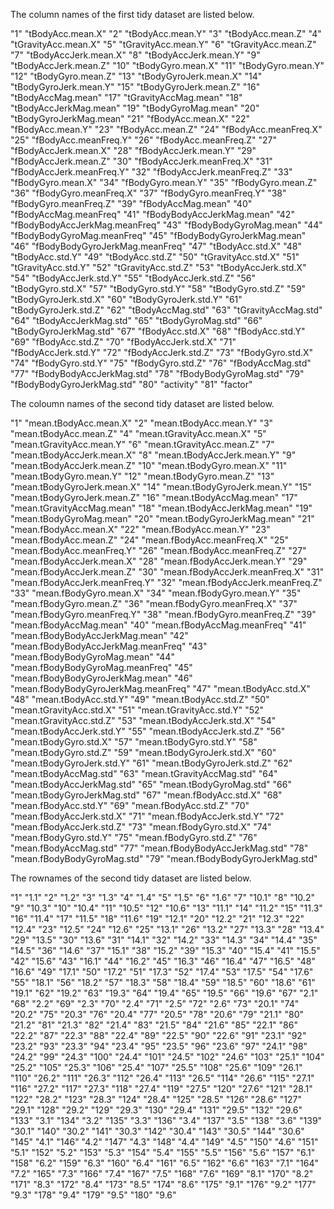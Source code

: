 The column names of the first tidy dataset are listed below.

 "1" "tBodyAcc.mean.X"
 "2" "tBodyAcc.mean.Y"
 "3" "tBodyAcc.mean.Z"
 "4" "tGravityAcc.mean.X"
 "5" "tGravityAcc.mean.Y"
 "6" "tGravityAcc.mean.Z"
 "7" "tBodyAccJerk.mean.X"
 "8" "tBodyAccJerk.mean.Y"
 "9" "tBodyAccJerk.mean.Z"
"10" "tBodyGyro.mean.X"
"11" "tBodyGyro.mean.Y"
"12" "tBodyGyro.mean.Z"
"13" "tBodyGyroJerk.mean.X"
"14" "tBodyGyroJerk.mean.Y"
"15" "tBodyGyroJerk.mean.Z"
"16" "tBodyAccMag.mean"
"17" "tGravityAccMag.mean"
"18" "tBodyAccJerkMag.mean"
"19" "tBodyGyroMag.mean"
"20" "tBodyGyroJerkMag.mean"
"21" "fBodyAcc.mean.X"
"22" "fBodyAcc.mean.Y"
"23" "fBodyAcc.mean.Z"
"24" "fBodyAcc.meanFreq.X"
"25" "fBodyAcc.meanFreq.Y"
"26" "fBodyAcc.meanFreq.Z"
"27" "fBodyAccJerk.mean.X"
"28" "fBodyAccJerk.mean.Y"
"29" "fBodyAccJerk.mean.Z"
"30" "fBodyAccJerk.meanFreq.X"
"31" "fBodyAccJerk.meanFreq.Y"
"32" "fBodyAccJerk.meanFreq.Z"
"33" "fBodyGyro.mean.X"
"34" "fBodyGyro.mean.Y"
"35" "fBodyGyro.mean.Z"
"36" "fBodyGyro.meanFreq.X"
"37" "fBodyGyro.meanFreq.Y"
"38" "fBodyGyro.meanFreq.Z"
"39" "fBodyAccMag.mean"
"40" "fBodyAccMag.meanFreq"
"41" "fBodyBodyAccJerkMag.mean"
"42" "fBodyBodyAccJerkMag.meanFreq"
"43" "fBodyBodyGyroMag.mean"
"44" "fBodyBodyGyroMag.meanFreq"
"45" "fBodyBodyGyroJerkMag.mean"
"46" "fBodyBodyGyroJerkMag.meanFreq"
"47" "tBodyAcc.std.X"
"48" "tBodyAcc.std.Y"
"49" "tBodyAcc.std.Z"
"50" "tGravityAcc.std.X"
"51" "tGravityAcc.std.Y"
"52" "tGravityAcc.std.Z"
"53" "tBodyAccJerk.std.X"
"54" "tBodyAccJerk.std.Y"
"55" "tBodyAccJerk.std.Z"
"56" "tBodyGyro.std.X"
"57" "tBodyGyro.std.Y"
"58" "tBodyGyro.std.Z"
"59" "tBodyGyroJerk.std.X"
"60" "tBodyGyroJerk.std.Y"
"61" "tBodyGyroJerk.std.Z"
"62" "tBodyAccMag.std"
"63" "tGravityAccMag.std"
"64" "tBodyAccJerkMag.std"
"65" "tBodyGyroMag.std"
"66" "tBodyGyroJerkMag.std"
"67" "fBodyAcc.std.X"
"68" "fBodyAcc.std.Y"
"69" "fBodyAcc.std.Z"
"70" "fBodyAccJerk.std.X"
"71" "fBodyAccJerk.std.Y"
"72" "fBodyAccJerk.std.Z"
"73" "fBodyGyro.std.X"
"74" "fBodyGyro.std.Y"
"75" "fBodyGyro.std.Z"
"76" "fBodyAccMag.std"
"77" "fBodyBodyAccJerkMag.std"
"78" "fBodyBodyGyroMag.std"
"79" "fBodyBodyGyroJerkMag.std"
"80" "activity"
"81" "factor"

The coloumn names of the second tidy dataset are listed below.

 "1" "mean.tBodyAcc.mean.X"
 "2" "mean.tBodyAcc.mean.Y"
 "3" "mean.tBodyAcc.mean.Z"
 "4" "mean.tGravityAcc.mean.X"
 "5" "mean.tGravityAcc.mean.Y"
 "6" "mean.tGravityAcc.mean.Z"
 "7" "mean.tBodyAccJerk.mean.X"
 "8" "mean.tBodyAccJerk.mean.Y"
 "9" "mean.tBodyAccJerk.mean.Z"
"10" "mean.tBodyGyro.mean.X"
"11" "mean.tBodyGyro.mean.Y"
"12" "mean.tBodyGyro.mean.Z"
"13" "mean.tBodyGyroJerk.mean.X"
"14" "mean.tBodyGyroJerk.mean.Y"
"15" "mean.tBodyGyroJerk.mean.Z"
"16" "mean.tBodyAccMag.mean"
"17" "mean.tGravityAccMag.mean"
"18" "mean.tBodyAccJerkMag.mean"
"19" "mean.tBodyGyroMag.mean"
"20" "mean.tBodyGyroJerkMag.mean"
"21" "mean.fBodyAcc.mean.X"
"22" "mean.fBodyAcc.mean.Y"
"23" "mean.fBodyAcc.mean.Z"
"24" "mean.fBodyAcc.meanFreq.X"
"25" "mean.fBodyAcc.meanFreq.Y"
"26" "mean.fBodyAcc.meanFreq.Z"
"27" "mean.fBodyAccJerk.mean.X"
"28" "mean.fBodyAccJerk.mean.Y"
"29" "mean.fBodyAccJerk.mean.Z"
"30" "mean.fBodyAccJerk.meanFreq.X"
"31" "mean.fBodyAccJerk.meanFreq.Y"
"32" "mean.fBodyAccJerk.meanFreq.Z"
"33" "mean.fBodyGyro.mean.X"
"34" "mean.fBodyGyro.mean.Y"
"35" "mean.fBodyGyro.mean.Z"
"36" "mean.fBodyGyro.meanFreq.X"
"37" "mean.fBodyGyro.meanFreq.Y"
"38" "mean.fBodyGyro.meanFreq.Z"
"39" "mean.fBodyAccMag.mean"
"40" "mean.fBodyAccMag.meanFreq"
"41" "mean.fBodyBodyAccJerkMag.mean"
"42" "mean.fBodyBodyAccJerkMag.meanFreq"
"43" "mean.fBodyBodyGyroMag.mean"
"44" "mean.fBodyBodyGyroMag.meanFreq"
"45" "mean.fBodyBodyGyroJerkMag.mean"
"46" "mean.fBodyBodyGyroJerkMag.meanFreq"
"47" "mean.tBodyAcc.std.X"
"48" "mean.tBodyAcc.std.Y"
"49" "mean.tBodyAcc.std.Z"
"50" "mean.tGravityAcc.std.X"
"51" "mean.tGravityAcc.std.Y"
"52" "mean.tGravityAcc.std.Z"
"53" "mean.tBodyAccJerk.std.X"
"54" "mean.tBodyAccJerk.std.Y"
"55" "mean.tBodyAccJerk.std.Z"
"56" "mean.tBodyGyro.std.X"
"57" "mean.tBodyGyro.std.Y"
"58" "mean.tBodyGyro.std.Z"
"59" "mean.tBodyGyroJerk.std.X"
"60" "mean.tBodyGyroJerk.std.Y"
"61" "mean.tBodyGyroJerk.std.Z"
"62" "mean.tBodyAccMag.std"
"63" "mean.tGravityAccMag.std"
"64" "mean.tBodyAccJerkMag.std"
"65" "mean.tBodyGyroMag.std"
"66" "mean.tBodyGyroJerkMag.std"
"67" "mean.fBodyAcc.std.X"
"68" "mean.fBodyAcc.std.Y"
"69" "mean.fBodyAcc.std.Z"
"70" "mean.fBodyAccJerk.std.X"
"71" "mean.fBodyAccJerk.std.Y"
"72" "mean.fBodyAccJerk.std.Z"
"73" "mean.fBodyGyro.std.X"
"74" "mean.fBodyGyro.std.Y"
"75" "mean.fBodyGyro.std.Z"
"76" "mean.fBodyAccMag.std"
"77" "mean.fBodyBodyAccJerkMag.std"
"78" "mean.fBodyBodyGyroMag.std"
"79" "mean.fBodyBodyGyroJerkMag.std"

The rownames of the second tidy dataset are listed below.

  "1" "1.1"
  "2" "1.2"
  "3" "1.3"
  "4" "1.4"
  "5" "1.5"
  "6" "1.6"
  "7" "10.1"
  "8" "10.2"
  "9" "10.3"
 "10" "10.4"
 "11" "10.5"
 "12" "10.6"
 "13" "11.1"
 "14" "11.2"
 "15" "11.3"
 "16" "11.4"
 "17" "11.5"
 "18" "11.6"
 "19" "12.1"
 "20" "12.2"
 "21" "12.3"
 "22" "12.4"
 "23" "12.5"
 "24" "12.6"
 "25" "13.1"
 "26" "13.2"
 "27" "13.3"
 "28" "13.4"
 "29" "13.5"
 "30" "13.6"
 "31" "14.1"
 "32" "14.2"
 "33" "14.3"
 "34" "14.4"
 "35" "14.5"
 "36" "14.6"
 "37" "15.1"
 "38" "15.2"
 "39" "15.3"
 "40" "15.4"
 "41" "15.5"
 "42" "15.6"
 "43" "16.1"
 "44" "16.2"
 "45" "16.3"
 "46" "16.4"
 "47" "16.5"
 "48" "16.6"
 "49" "17.1"
 "50" "17.2"
 "51" "17.3"
 "52" "17.4"
 "53" "17.5"
 "54" "17.6"
 "55" "18.1"
 "56" "18.2"
 "57" "18.3"
 "58" "18.4"
 "59" "18.5"
 "60" "18.6"
 "61" "19.1"
 "62" "19.2"
 "63" "19.3"
 "64" "19.4"
 "65" "19.5"
 "66" "19.6"
 "67" "2.1"
 "68" "2.2"
 "69" "2.3"
 "70" "2.4"
 "71" "2.5"
 "72" "2.6"
 "73" "20.1"
 "74" "20.2"
 "75" "20.3"
 "76" "20.4"
 "77" "20.5"
 "78" "20.6"
 "79" "21.1"
 "80" "21.2"
 "81" "21.3"
 "82" "21.4"
 "83" "21.5"
 "84" "21.6"
 "85" "22.1"
 "86" "22.2"
 "87" "22.3"
 "88" "22.4"
 "89" "22.5"
 "90" "22.6"
 "91" "23.1"
 "92" "23.2"
 "93" "23.3"
 "94" "23.4"
 "95" "23.5"
 "96" "23.6"
 "97" "24.1"
 "98" "24.2"
 "99" "24.3"
"100" "24.4"
"101" "24.5"
"102" "24.6"
"103" "25.1"
"104" "25.2"
"105" "25.3"
"106" "25.4"
"107" "25.5"
"108" "25.6"
"109" "26.1"
"110" "26.2"
"111" "26.3"
"112" "26.4"
"113" "26.5"
"114" "26.6"
"115" "27.1"
"116" "27.2"
"117" "27.3"
"118" "27.4"
"119" "27.5"
"120" "27.6"
"121" "28.1"
"122" "28.2"
"123" "28.3"
"124" "28.4"
"125" "28.5"
"126" "28.6"
"127" "29.1"
"128" "29.2"
"129" "29.3"
"130" "29.4"
"131" "29.5"
"132" "29.6"
"133" "3.1"
"134" "3.2"
"135" "3.3"
"136" "3.4"
"137" "3.5"
"138" "3.6"
"139" "30.1"
"140" "30.2"
"141" "30.3"
"142" "30.4"
"143" "30.5"
"144" "30.6"
"145" "4.1"
"146" "4.2"
"147" "4.3"
"148" "4.4"
"149" "4.5"
"150" "4.6"
"151" "5.1"
"152" "5.2"
"153" "5.3"
"154" "5.4"
"155" "5.5"
"156" "5.6"
"157" "6.1"
"158" "6.2"
"159" "6.3"
"160" "6.4"
"161" "6.5"
"162" "6.6"
"163" "7.1"
"164" "7.2"
"165" "7.3"
"166" "7.4"
"167" "7.5"
"168" "7.6"
"169" "8.1"
"170" "8.2"
"171" "8.3"
"172" "8.4"
"173" "8.5"
"174" "8.6"
"175" "9.1"
"176" "9.2"
"177" "9.3"
"178" "9.4"
"179" "9.5"
"180" "9.6"
